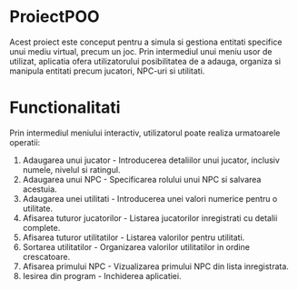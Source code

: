 # ProiectPOO
Acest proiect este conceput pentru a simula si gestiona entitati specifice unui mediu virtual, precum un joc. Prin intermediul unui meniu usor de utilizat, aplicatia ofera utilizatorului posibilitatea de a adauga, organiza si manipula entitati precum jucatori, NPC-uri si utilitati.

# Functionalitati
Prin intermediul meniului interactiv, utilizatorul poate realiza urmatoarele operatii:

1. Adaugarea unui jucator - Introducerea detaliilor unui jucator, inclusiv numele, nivelul si ratingul.
2. Adaugarea unui NPC - Specificarea rolului unui NPC si salvarea acestuia.
3. Adaugarea unei utilitati - Introducerea unei valori numerice pentru o utilitate.
4. Afisarea tuturor jucatorilor - Listarea jucatorilor inregistrati cu detalii complete.
5. Afisarea tuturor utilitatilor - Listarea valorilor pentru utilitati.
6. Sortarea utilitatilor - Organizarea valorilor utilitatilor in ordine crescatoare.
7. Afisarea primului NPC - Vizualizarea primului NPC din lista inregistrata.
8. Iesirea din program - Inchiderea aplicatiei.
